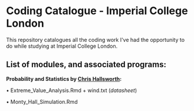 Coding Catalogue - Imperial College London
=====

This repository catalogues all the coding work I've had the opportunity to do while studying at Imperial College London. 

## List of modules, and associated programs:

**Probability and Statistics by [Chris Hallsworth](https://www.imperial.ac.uk/people/c.hallsworth):**

• Extreme_Value_Analysis.Rmd + wind.txt (_datasheet_)

• Monty_Hall_Simulation.Rmd

